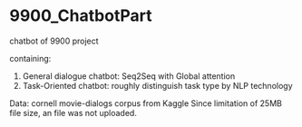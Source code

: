 # 9900_ChatbotPart
chatbot of 9900 project

containing: 
1) General dialogue chatbot: Seq2Seq with Global attention
2) Task-Oriented chatbot: roughly distinguish task type by NLP technology

Data: cornell movie-dialogs corpus from Kaggle
Since limitation of 25MB file size, an file was not uploaded.
